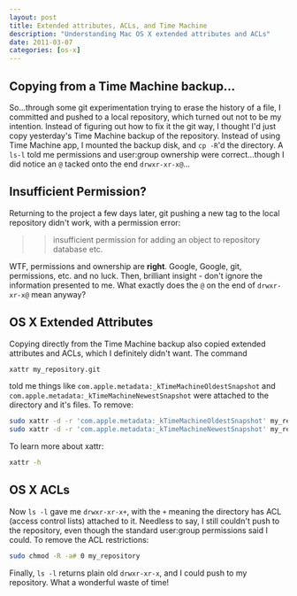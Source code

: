 ```yaml
---
layout: post
title: Extended attributes, ACLs, and Time Machine
description: "Understanding Mac OS X extended attributes and ACLs"
date: 2011-03-07
categories: [os-x]
---
```


Copying from a Time Machine backup...
-------------------------------------

So...through some git experimentation trying to erase the history of a file, I
committed and pushed to a local repository, which turned out not to be my
intention. Instead of figuring out how to fix it the git way, I thought I'd
just copy yesterday's Time Machine backup of the repository. Instead of using 
Time Machine app, I mounted the backup disk, and `cp -R`'d the directory. A
`ls-l` told me permissions and user:group ownership were correct...though I did
notice an `@` tacked onto the end `drwxr-xr-x@`...

Insufficient Permission?
------------------------

Returning to the project a few days later, git pushing a new tag to the local
repository didn't work, with a permission error:

>> insufficient permission for adding an object to repository database etc.

WTF, permissions and ownership are **right**. Google, Google, git, permissions,
etc. and no luck. Then, brilliant insight - don't ignore the information
presented to me. What exactly does the `@` on the end of `drwxr-xr-x@` mean
anyway? 

OS X Extended Attributes
------------------------

Copying directly from the Time Machine backup also copied extended attributes
and ACLs, which I definitely didn't want. The command

``` sh
xattr my_repository.git
```

told me things like `com.apple.metadata:_kTimeMachineOldestSnapshot` and 
`com.apple.metadata:_kTimeMachineNewestSnapshot` were attached to the directory 
and it's files. To remove:

``` sh
sudo xattr -d -r 'com.apple.metadata:_kTimeMachineOldestSnapshot' my_repository.git
sudo xattr -d -r 'com.apple.metadata:_kTimeMachineNewestSnapshot' my_repository.git
```

To learn more about xattr:
    
``` sh
xattr -h
```

OS X ACLs
---------

Now `ls -l` gave me `drwxr-xr-x+`, with the `+` meaning the directory has ACL
(access control lists) attached to it. Needless to say, I still couldn't push
to the repository, even though the standard user:group permissions said I
could. To remove the ACL restrictions:

``` sh
sudo chmod -R -a# 0 my_repository
```

Finally, `ls -l` returns plain old `drwxr-xr-x`, and I could push to my
repository. What a wonderful waste of time!
    
